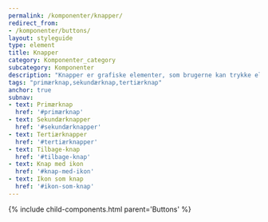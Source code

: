 ```yaml
---
permalink: /komponenter/knapper/
redirect_from:
- /komponenter/buttons/
layout: styleguide
type: element
title: Knapper
category: Komponenter_category
subcategory: Komponenter
description: "Knapper er grafiske elementer, som brugerne kan trykke eller klikke på og dermed udløse en funktion eller handling."
tags: "primærknap,sekundærknap,tertiærknap"
anchor: true
subnav:
- text: Primærknap
  href: '#primærknap'
- text: Sekundærknapper
  href: '#sekundærknapper'
- text: Tertiærknapper
  href: '#tertiærknapper'
- text: Tilbage-knap
  href: '#tilbage-knap'
- text: Knap med ikon
  href: '#knap-med-ikon'
- text: Ikon som knap
  href: '#ikon-som-knap'
---
```

{% include child-components.html parent='Buttons' %}
